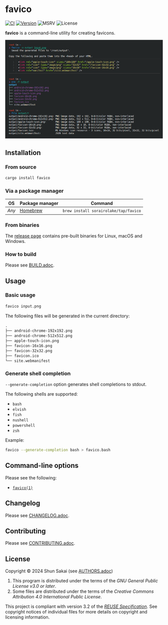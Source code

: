<!--
SPDX-FileCopyrightText: 2024 Shun Sakai

SPDX-License-Identifier: GPL-3.0-or-later
-->

# favico

[![CI][ci-badge]][ci-url]
[![Version][version-badge]][version-url]
![MSRV][msrv-badge]
![License][license-badge]

**favico** is a command-line utility for creating favicons.

![Screenshot of favico](assets/screenshot.webp)

## Installation

### From source

```sh
cargo install favico
```

### Via a package manager

| OS    | Package manager | Command                               |
| ----- | --------------- | ------------------------------------- |
| _Any_ | [Homebrew]      | `brew install sorairolake/tap/favico` |

### From binaries

The [release page] contains pre-built binaries for Linux, macOS and Windows.

### How to build

Please see [BUILD.adoc].

## Usage

### Basic usage

```sh
favico input.png
```

The following files will be generated in the current directory:

```text
.
├── android-chrome-192x192.png
├── android-chrome-512x512.png
├── apple-touch-icon.png
├── favicon-16x16.png
├── favicon-32x32.png
├── favicon.ico
└── site.webmanifest
```

### Generate shell completion

`--generate-completion` option generates shell completions to stdout.

The following shells are supported:

- `bash`
- `elvish`
- `fish`
- `nushell`
- `powershell`
- `zsh`

Example:

```sh
favico --generate-completion bash > favico.bash
```

## Command-line options

Please see the following:

- [`favico(1)`]

## Changelog

Please see [CHANGELOG.adoc].

## Contributing

Please see [CONTRIBUTING.adoc].

## License

Copyright &copy; 2024 Shun Sakai (see [AUTHORS.adoc])

1. This program is distributed under the terms of the _GNU General Public
   License v3.0 or later_.
2. Some files are distributed under the terms of the _Creative Commons
   Attribution 4.0 International Public License_.

This project is compliant with version 3.2 of the [_REUSE Specification_]. See
copyright notices of individual files for more details on copyright and
licensing information.

[ci-badge]: https://img.shields.io/github/actions/workflow/status/sorairolake/favico/CI.yaml?branch=develop&style=for-the-badge&logo=github&label=CI
[ci-url]: https://github.com/sorairolake/favico/actions?query=branch%3Adevelop+workflow%3ACI++
[version-badge]: https://img.shields.io/crates/v/favico?style=for-the-badge&logo=rust
[version-url]: https://crates.io/crates/favico
[msrv-badge]: https://img.shields.io/crates/msrv/favico?style=for-the-badge&logo=rust
[license-badge]: https://img.shields.io/crates/l/favico?style=for-the-badge
[Homebrew]: https://brew.sh/
[release page]: https://github.com/sorairolake/favico/releases
[BUILD.adoc]: BUILD.adoc
[`favico(1)`]: https://sorairolake.github.io/favico/book/man/man1/favico.1.html
[CHANGELOG.adoc]: CHANGELOG.adoc
[CONTRIBUTING.adoc]: CONTRIBUTING.adoc
[AUTHORS.adoc]: AUTHORS.adoc
[_REUSE Specification_]: https://reuse.software/spec/
